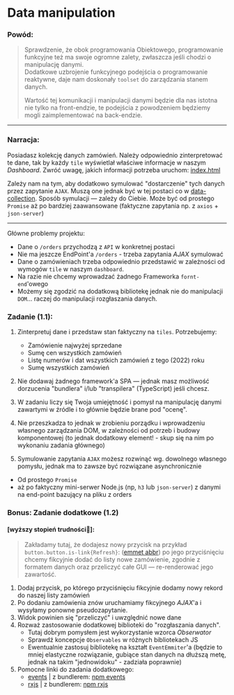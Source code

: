 # Data manipulation

### Powód:

> Sprawdzenie, że obok programowania Obiektowego, programowanie funkcyjne też ma swoje ogromne zalety, zwłaszcza jeśli chodzi o manipulację danymi.  
> Dodatkowe uzbrojenie funkcyjnego podejścia o programowanie reaktywne, daje nam doskonały `toolset` do zarządzania stanem danych.  
> 
> Wartość tej komunikacji i manipulacji danymi będzie dla nas istotna nie tylko na front-endzie, te podejścia z powodzeniem będziemy mogli zaimplementować na back-endzie.

---

### Narracja:

Posiadasz kolekcję danych zamówień. Należy odpowiednio zinterpretować te dane, tak by każdy `tile` wyświetlał właściwe informacje w naszym _Dashboard_. Zwróć uwagę, jakich informacji potrzeba uruchom: [index.html](index.html)

Zależy nam na tym, aby dodatkowo symulować "dostarczenie" tych danych przez zapytanie `AJAX`. Muszą one jednak być w tej postaci co w [data-collection](src/orders/orders.fake-data.js). Sposób symulacji — zależy do Ciebie. Może być od prostego `Promise` aż po bardziej zaawansowane (faktyczne zapytania np. z `axios` + `json-server`) 

---

Główne problemy projektu:

- Dane o `/orders` przychodzą z `API` w konkretnej postaci
- Nie ma jeszcze EndPoint'a `/orders` - trzeba zapytania _AJAX_ symulować
- Dane o zamówieniach trzeba odpowiednio przedstawić w zależności od wymogów `tile` w naszym `dashboard`.
- Na razie nie chcemy wprowadzać żadnego Frameworka `fornt-end`'owego
- Możemy się zgodzić na dodatkową bibliotekę jednak nie do manipulacji `DOM`... raczej do manipulacji rozgłaszania danych.

### Zadanie (1.1):

1. Zinterpretuj dane i przedstaw stan faktyczny na `tiles`. Potrzebujemy:
    - Zamówienie najwyżej sprzedane
    - Sumę cen wszystkich zamówień
    - Listę numerów i dat wszystkich zamówień z tego (2022) roku
    - Sumę wszystkich zamówień
   
2. Nie dodawaj żadnego framework'a SPA — jednak masz możliwość dorzucenia "bundlera" i/lub "transpilera" (TypeScript) jeśli chcesz.
3. W zadaniu liczy się Twoja umiejętność i pomysł na manipulację danymi zawartymi w źródle i to głównie będzie brane pod "ocenę". 
4. Nie przeszkadza to jednak w zrobieniu porządku i wprowadzeniu własnego zarządzania DOM, w zależności od potrzeb i budowy komponentowej (to jednak dodatkowy element! - skup się na nim po wykonaniu zadania głównego)
5.  Symulowanie zapytania `AJAX` możesz rozwinąć wg. dowolnego własnego pomysłu, jednak ma to zawsze być rozwiązane asynchronicznie
- Od prostego `Promise`
- aż po faktyczny mini-serwer Node.js (np, `h3` lub `json-server`) z danymi na end-point bazujący na pliku z orders

### Bonus: Zadanie dodatkowe (1.2)  
#### [wyższy stopień trudności🤪]:

> Zakładamy tutaj, że dodajesz nowy przycisk na przykład `button.button.is-link{Refresh}`: ([emmet abbr](https://docs.emmet.io/abbreviations/)) po jego przyciśnięciu chcemy fikcyjnie dodać do listy nowe zamówienie, zgodnie z formatem danych oraz przeliczyć całe GUI — re-renderować jego zawartość.

1. Dodaj przycisk, po którego przyciśnięciu fikcyjnie dodamy nowy rekord do naszej listy zamówień
2. Po dodaniu zamówienia znów uruchamiamy fikcyjnego _AJAX_'a i wysyłamy ponowne pseudozapytanie.
3. Widok powinien się "przeliczyć" i uwzględnić nowe dane
4. Rozważ zastosowanie dodatkowej biblioteki do "rozgłaszania danych". 
    - Tutaj dobrym pomysłem jest wykorzystanie wzorca _Obserwator_
    - Sprawdź koncepcje `Observables` w różnych bibliotekach JS
    - Ewentualnie zastosuj bibliotekę na kształt `EventEmmiter`'a (będzie to mniej elastyczne rozwiązanie, gubiące stan danych na dłuższą metę, jednak na takim "jednowidoku" - zadziała poprawnie)
5. Pomocne linki do zadania dodatkowego:
    - [events](https://www.skypack.dev/view/events) | z bundlerem: [npm events](https://www.npmjs.com/package/events)
    - [rxjs](https://www.skypack.dev/view/rxjs) | z bundlerem: [npm rxjs](https://www.npmjs.com/package/rxjs)
